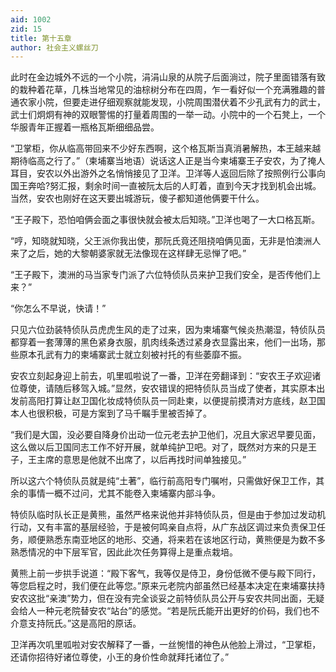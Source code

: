 ```yaml
---
aid: 1002
zid: 15
title: 第十五章
author: 社会主义螺丝刀
---
```


此时在金边城外不远的一个小院，涓涓山泉的从院子后面淌过，院子里面错落有致的栽种着花草，几株当地常见的油棕树分布在四周，乍一看好似一个充满雅趣的普通农家小院，但要走进仔细观察就能发现，小院周围潜伏着不少孔武有力的武士，武士们炯炯有神的双眼警惕的打量着周围的一举一动。小院中的一个石凳上，一个华服青年正握着一瓶格瓦斯细细品尝。

“卫掌柜，你从临高带回来不少好东西啊，这个格瓦斯当真消暑解热，本王越来越期待临高之行了。”（柬埔寨当地语）说话这人正是当今柬埔寨王子安农，为了掩人耳目，安农以外出游外之名悄悄接见了卫洋。卫洋等人返回后除了按照例行公事向国王奔哈?努汇报，剩余时间一直被阮太后的人盯着，直到今天才找到机会出城。当然，安农也刚好在这天要出城游玩，傻子都知道他俩要干什么。

“王子殿下，恐怕咱俩会面之事很快就会被太后知晓。”卫洋也喝了一大口格瓦斯。

“哼，知晓就知晓，父王派你我出使，那阮氏竟还阻挠咱俩见面，无非是怕澳洲人来了之后，她的大黎朝婆家就无法像现在这样肆无忌惮了吧。”

“王子殿下，澳洲的马当家专门派了六位特侦队员来护卫我们安全，是否传他们上来？”

“你怎么不早说，快请！”

只见六位劲装特侦队员虎虎生风的走了过来，因为柬埔寨气候炎热潮湿，特侦队员都穿着一套薄薄的黑色紧身衣服，肌肉线条透过紧身衣显露出来，他们一出场，那些原本孔武有力的柬埔寨武士就立刻被衬托的有些萎靡不振。

安农立刻起身迎上前去，叽里呱啦说了一番，卫洋在旁翻译到：“安农王子欢迎诸位尊使，请随后移驾入城。”显然，安农错误的把特侦队员当成了使者，其实原本出发前高阳打算让赵卫国化妆成特侦队员一同赴柬，以便提前摸清对方底线，赵卫国本人也很积极，可是方案到了马千瞩手里被否掉了。

“我们是大国，没必要自降身价出动一位元老去护卫他们，况且大家迟早要见面，这么做以后卫国同志工作不好开展，就单纯护卫吧。对了，既然对方来的只是王子，王主席的意思是他就不出席了，以后再找时间单独接见。”

所以这六个特侦队员就是纯“土著”，临行前高阳专门嘱咐，只需做好保卫工作，其余的事情一概不过问，尤其不能卷入柬埔寨内部斗争。

特侦队临时队长正是黄熊，虽然严格来说他并非特侦队员，但是由于参加过发动机行动，又有丰富的基层经验，于是被何鸣亲自点将，从广东战区调过来负责保卫任务，顺便熟悉东南亚地区的地形、交通，将来若在该地区行动，黄熊便是为数不多熟悉情况的中下层军官，因此此次任务算得上是重点栽培。

黄熊上前一步拱手说道：“殿下客气，我等仅是侍卫，身份低微不便与殿下同行，等您启程之时，我们便在此等您。”原来元老院内部虽然已经基本决定在柬埔寨扶持安农这批“亲澳”势力，但在没有完全谈妥之前特侦队员公开与安农共同出面，无疑会给人一种元老院替安农“站台”的感觉。“若是阮氏能开出更好的价码，我们也不介意支持阮氏。”这是高阳的原话。

卫洋再次叽里呱啦对安农解释了一番，一丝惋惜的神色从他脸上滑过，“卫掌柜，还请你招待好诸位尊使，小王的身价性命就拜托诸位了。”
